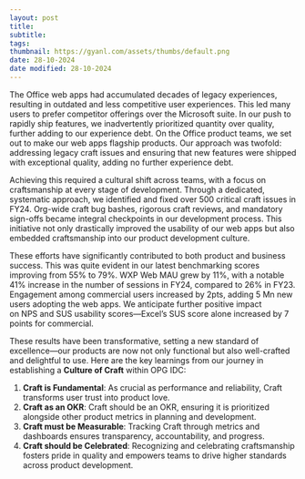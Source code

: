 ```yaml
---
layout: post
title:
subtitle:
tags: 
thumbnail: https://gyanl.com/assets/thumbs/default.png
date: 28-10-2024
date modified: 28-10-2024
---
```


The Office web apps had accumulated decades of legacy experiences, resulting in outdated and less competitive user experiences. This led many users to prefer competitor offerings over the Microsoft suite. In our push to rapidly ship features, we inadvertently prioritized quantity over quality, further adding to our experience debt. On the Office product teams, we set out to make our web apps flagship products. Our approach was twofold: addressing legacy craft issues and ensuring that new features were shipped with exceptional quality, adding no further experience debt.

Achieving this required a cultural shift across teams, with a focus on craftsmanship at every stage of development. Through a dedicated, systematic approach, we identified and fixed over 500 critical craft issues in FY24. Org-wide craft bug bashes, rigorous craft reviews, and mandatory sign-offs became integral checkpoints in our development process. This initiative not only drastically improved the usability of our web apps but also embedded craftsmanship into our product development culture. 

These efforts have significantly contributed to both product and business success. This was quite evident in our latest benchmarking scores improving from 55% to 79%. WXP Web MAU grew by 11%, with a notable 41% increase in the number of sessions in FY24, compared to 26% in FY23. Engagement among commercial users increased by 2pts, adding 5 Mn new users adopting the web apps. We anticipate further positive impact on NPS and SUS usability scores—Excel’s SUS score alone increased by 7 points for commercial.

These results have been transformative, setting a new standard of excellence—our products are now not only functional but also well-crafted and delightful to use. Here are the key learnings from our journey in establishing a **Culture of Craft** within OPG IDC:  

1. **Craft is Fundamental**: As crucial as performance and reliability, Craft transforms user trust into product love.
2. **Craft as an OKR**: Craft should be an OKR, ensuring it is prioritized alongside other product metrics in planning and development.
3. **Craft must be Measurable**: Tracking Craft through metrics and dashboards ensures transparency, accountability, and progress.
4. **Craft should be Celebrated**: Recognizing and celebrating craftsmanship fosters pride in quality and empowers teams to drive higher standards across product development.
